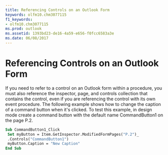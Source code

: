 ```yaml
---
title: Referencing Controls on an Outlook Form
keywords: olfm10.chm3077115
f1_keywords:
- olfm10.chm3077115
ms.prod: outlook
ms.assetid: 1393bd23-de16-4a59-e656-f0fcc6583a3e
ms.date: 06/08/2017
---
```



# Referencing Controls on an Outlook Form

If you need to refer to a control on an Outlook form within a procedure, you must also reference the inspector, page, and controls collection that contains the control, even if you are referencing the control with its own event procedure. The following example shows how to change the caption of a command button when it's clicked. To test this example, in design mode create a command button with the default name CommandButton1 on the page P.2.


```vb
Sub CommandButton1_Click 
 Set myButton = Item.GetInspector.ModifiedFormPages("P.2")_ 
 .Controls("CommandButton1") 
 myButton.Caption = "New Caption" 
End Sub
```


